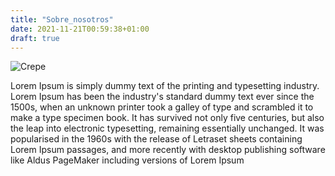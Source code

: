 ```yaml
---
title: "Sobre_nosotros"
date: 2021-11-21T00:59:38+01:00
draft: true
---
```


![Crepe](https://encrypted-tbn0.gstatic.com/images?q=tbn:ANd9GcQYjDimN8bYgQGEyfw90WU94ePX10AnyoJfCPwn-EAu9dpvlcbyNhbk_-bsveiUcli81JA&usqp=CAU)

Lorem Ipsum is simply dummy text of the printing and typesetting industry. Lorem Ipsum has been the industry's standard dummy text ever since the 1500s, when an unknown printer took a galley of type and scrambled it to make a type specimen book. It has survived not only five centuries, but also the leap into electronic typesetting, remaining essentially unchanged. It was popularised in the 1960s with the release of Letraset sheets containing Lorem Ipsum passages, and more recently with desktop publishing software like Aldus PageMaker including versions of Lorem Ipsum